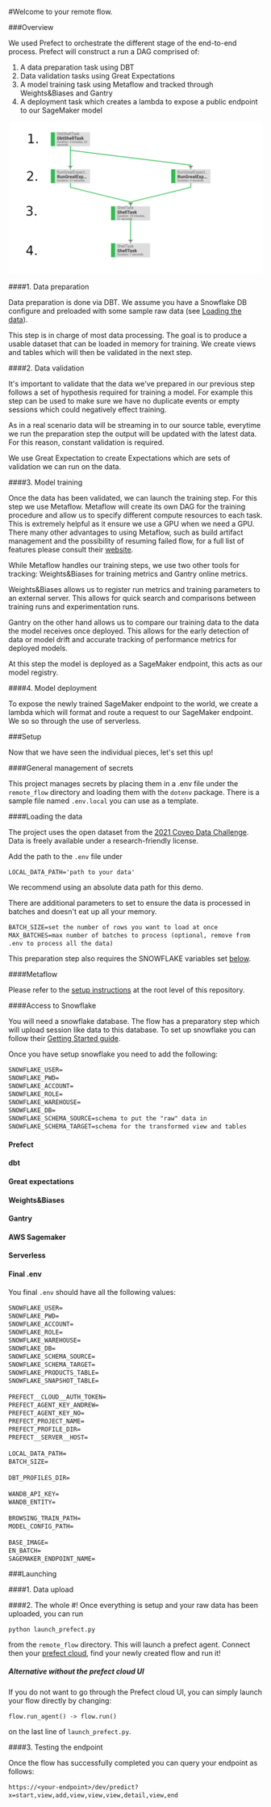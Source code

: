 #Welcome to your remote flow.

###Overview

We used Prefect to orchestrate the different stage of the end-to-end process. Prefect will construct a run a DAG
comprised of: 
1. A data preparation task using DBT
2. Data validation tasks using Great Expectations
3. A model training task using Metaflow and tracked through Weights&Biases and Gantry
4. A deployment task which creates a lambda to expose a public endpoint to our SageMaker model

![picture alt](resources/PrefectFlowSchematic.png "Prefect Flow")

####1. Data preparation

Data preparation is done via DBT. We assume you have a Snowflake DB configure and preloaded with some sample 
raw data (see [Loading the data](#loading-the-data)). 

This step is in charge of most data processing. The goal is to produce a usable dataset that can be loaded in 
memory for training. We create views and tables which will then be validated in the next step.

####2. Data validation

It's important to validate that the data we've prepared in our previous step follows a set of hypothesis required
for training a model. For example this step can be used to make sure we have no duplicate events or empty sessions
which could negatively effect training. 

As in a real scenario data will be streaming in to our source table, everytime we run the preparation step the output
will be updated with the latest data. For this reason, constant validation is required. 

We use Great Expectation to create Expectations which are sets of validation we can run on the data.

####3. Model training

Once the data has been validated, we can launch the training step. For this step we use Metaflow. Metaflow will create its own
DAG for the training procedure and allow us to specify different compute resources to each task. This is extremely helpful as it
ensure we use a GPU when we need a GPU. There many other advantages to using Metaflow, such as build artifact management and the
possibility of resuming failed flow, for a full list of features please consult their [website](https://metaflow.org/). 

While Metaflow handles our training steps, we use two other tools for tracking:  Weights&Biases for training metrics and Gantry
online metrics. 

Weights&Biases allows us to register run metrics and training parameters to an external server. This allows for quick search and 
comparisons between training runs and experimentation runs. 

Gantry on the other hand allows us to compare our training data to the data the model receives once deployed. This allows for the 
early detection of data or model drift and accurate tracking of performance metrics for deployed models.

At this step the model is deployed as a SageMaker endpoint, this acts as our model registry. 

####4. Model deployment

To expose the newly trained SageMaker endpoint to the world, we create a lambda which will format and route a request to our SageMaker endpoint. 
We so so through the use of serverless.


###Setup

Now that we have seen the individual pieces, let's set this up!

####General management of secrets

This project manages secrets by placing them in a .env file under the `remote_flow` directory and loading
them with the `dotenv` package.  There is a sample file named `.env.local` you can use as a template. 

####Loading the data

The project uses the open dataset from the [2021 Coveo Data Challenge](https://github.com/coveooss/SIGIR-ecom-data-challenge).
Data is freely available under a research-friendly license.

Add the path to the `.env` file under 
```
LOCAL_DATA_PATH='path to your data'
```

We recommend using an absolute data path for this demo.

There are additional parameters to set to ensure the data is processed in batches and doesn't
eat up all your memory. 

```
BATCH_SIZE=set the number of rows you want to load at once
MAX_BATCHES=max number of batches to process (optional, remove from .env to process all the data)
```

This preparation step also requires the SNOWFLAKE variables set [below](access-to-snowflake). 

####Metaflow

Please refer to the [setup instructions](../README.md) at the root level of this repository.

####Access to Snowflake

You will need a snowflake database. The flow has a preparatory step which will upload session
like data to this database. To set up snowflake you can follow their [Getting Started guide](https://docs.snowflake.com/en/user-guide-getting-started.html).

Once you have setup snowflake you need to add the following:
```
SNOWFLAKE_USER=
SNOWFLAKE_PWD=
SNOWFLAKE_ACCOUNT=
SNOWFLAKE_ROLE=
SNOWFLAKE_WAREHOUSE=
SNOWFLAKE_DB=
SNOWFLAKE_SCHEMA_SOURCE=schema to put the "raw" data in
SNOWFLAKE_SCHEMA_TARGET=schema for the transformed view and tables
```

#### Prefect

#### dbt

#### Great expectations

#### Weights&Biases

#### Gantry

#### AWS Sagemaker

#### Serverless

#### Final .env

You final `.env` should have all the following values:
```
SNOWFLAKE_USER=
SNOWFLAKE_PWD=
SNOWFLAKE_ACCOUNT=
SNOWFLAKE_ROLE=
SNOWFLAKE_WAREHOUSE=
SNOWFLAKE_DB=
SNOWFLAKE_SCHEMA_SOURCE=
SNOWFLAKE_SCHEMA_TARGET=
SNOWFLAKE_PRODUCTS_TABLE=
SNOWFLAKE_SNAPSHOT_TABLE=

PREFECT__CLOUD__AUTH_TOKEN=
PREFECT_AGENT_KEY_ANDREW=
PREFECT_AGENT_KEY_NO=
PREFECT_PROJECT_NAME=
PREFECT_PROFILE_DIR=
PREFECT__SERVER__HOST=

LOCAL_DATA_PATH=
BATCH_SIZE=

DBT_PROFILES_DIR=

WANDB_API_KEY=
WANDB_ENTITY=

BROWSING_TRAIN_PATH=
MODEL_CONFIG_PATH=

BASE_IMAGE=
EN_BATCH=
SAGEMAKER_ENDPOINT_NAME=
```
###Launching


####1. Data upload


####2. The whole #!
Once everything is setup and your raw data has been uploaded, you can run 
```
python launch_prefect.py
```
from the `remote_flow` directory. This will launch a prefect agent. Connect then your [prefect cloud](https://www.prefect.io/),
find your newly created flow and run it!

##### Alternative without the prefect cloud UI

If you do not want to go through the Prefect cloud UI, you can simply launch your flow directly by changing:
```
flow.run_agent() -> flow.run()
```
on the last line of `launch_prefect.py`.

####3. Testing the endpoint


Once the flow has successfully completed you can query your endpoint as follows:

```
https://<your-endpoint>/dev/predict?x=start,view,add,view,view,view,detail,view,end
```


